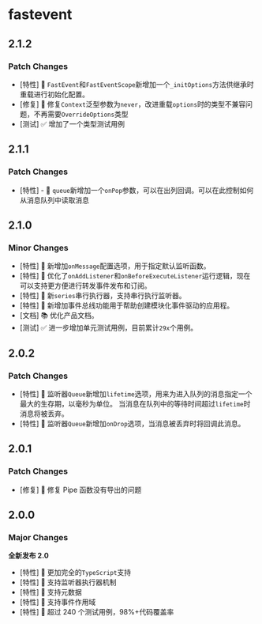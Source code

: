 # fastevent

## 2.1.2

### Patch Changes

-   [特性] 🚀 `FastEvent`和`FastEventScope`新增加一个`_initOptions`方法供继承时重载进行初始化配置。
-   [修复] 🐛 修复`Context`泛型参数为`never`，改进重载`options`时的类型不兼容问题，不再需要`OverrideOptions`类型
-   [测试] ✅ 增加了一个类型测试用例

## 2.1.1

### Patch Changes

-   [特性] - 🚀 `queue`新增加一个`onPop`参数，可以在出列回调。可以在此控制如何从消息队列中读取消息

## 2.1.0

### Minor Changes

-   [特性] 🚀 新增加`onMessage`配置选项，用于指定默认监听函数。
-   [特性] 🚀 优化了`onAddListener`和`onBeforeExecuteListener`运行逻辑，现在可以支持更方便进行转发事件发布和订阅。
-   [特性] 🚀 新`series`串行执行器，支持串行执行监听器。
-   [特性] 🚀 新增加事件总线功能用于帮助创建模块化事件驱动的应用程。
-   [文档] 📚 优化产品文档。
-   [测试] ✅ 进一步增加单元测试用例，目前累计`29x`个用例。

## 2.0.2

### Patch Changes

-   [特性] 🚀 监听器`Queue`新增加`lifetime`选项，用来为进入队列的消息指定一个最大的生存期，以毫秒为单位。
    当消息在队列中的等待时间超过`lifetime`时消息将被丢弃。
-   [特性] 🚀 监听器`Queue`新增加`onDrop`选项，当消息被丢弃时将回调此消息。

## 2.0.1

### Patch Changes

-   [修复] 🐛 修复 Pipe 函数没有导出的问题

## 2.0.0

### Major Changes

**全新发布 2.0**

-   [特性] 🚀 更加完全的`TypeScript`支持
-   [特性] 🚀 支持监听器执行器机制
-   [特性] 🚀 支持元数据
-   [特性] 🚀 支持事件作用域
-   [特性] 🚀 超过 240 个测试用例，98%+代码覆盖率

